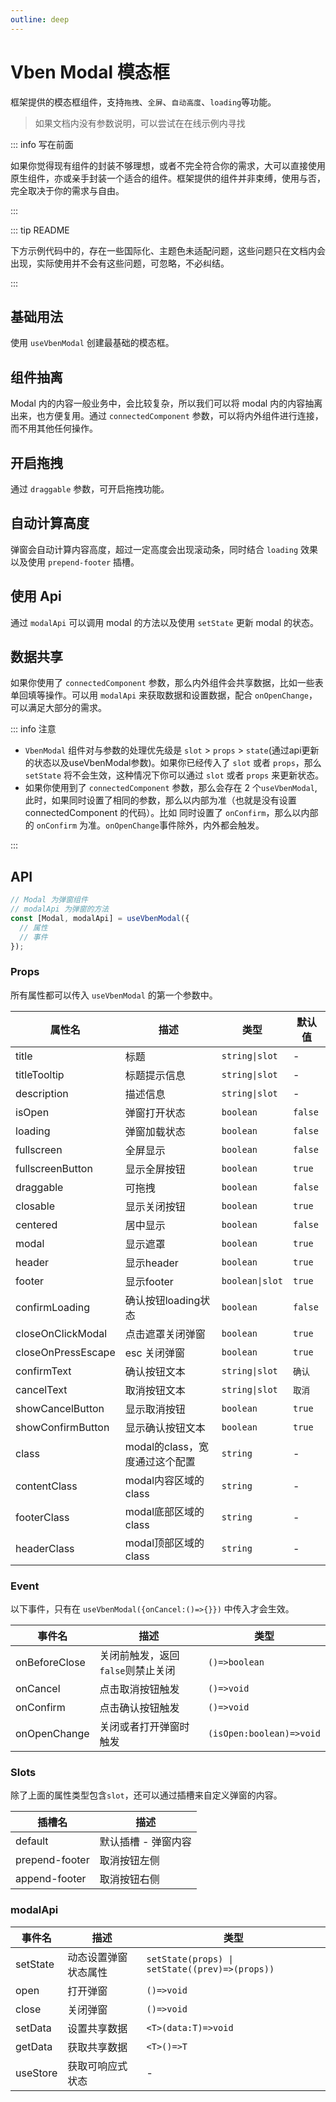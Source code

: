 ```yaml
---
outline: deep
---
```


# Vben Modal 模态框

框架提供的模态框组件，支持`拖拽`、`全屏`、`自动高度`、`loading`等功能。

> 如果文档内没有参数说明，可以尝试在在线示例内寻找

::: info 写在前面

如果你觉得现有组件的封装不够理想，或者不完全符合你的需求，大可以直接使用原生组件，亦或亲手封装一个适合的组件。框架提供的组件并非束缚，使用与否，完全取决于你的需求与自由。

:::

::: tip README

下方示例代码中的，存在一些国际化、主题色未适配问题，这些问题只在文档内会出现，实际使用并不会有这些问题，可忽略，不必纠结。

:::

## 基础用法

使用 `useVbenModal` 创建最基础的模态框。

<DemoPreview dir="demos/vben-modal/basic" />

## 组件抽离

Modal 内的内容一般业务中，会比较复杂，所以我们可以将 modal 内的内容抽离出来，也方便复用。通过 `connectedComponent` 参数，可以将内外组件进行连接，而不用其他任何操作。

<DemoPreview dir="demos/vben-modal/extra" />

## 开启拖拽

通过 `draggable` 参数，可开启拖拽功能。

<DemoPreview dir="demos/vben-modal/draggable" />

## 自动计算高度

弹窗会自动计算内容高度，超过一定高度会出现滚动条，同时结合 `loading` 效果以及使用 `prepend-footer` 插槽。

<DemoPreview dir="demos/vben-modal/auto-height" />

## 使用 Api

通过 `modalApi` 可以调用 modal 的方法以及使用 `setState` 更新 modal 的状态。

<DemoPreview dir="demos/vben-modal/dynamic" />

## 数据共享

如果你使用了 `connectedComponent` 参数，那么内外组件会共享数据，比如一些表单回填等操作。可以用 `modalApi` 来获取数据和设置数据，配合 `onOpenChange`，可以满足大部分的需求。

<DemoPreview dir="demos/vben-modal/shared-data" />

::: info 注意

- `VbenModal` 组件对与参数的处理优先级是 `slot` > `props` > `state`(通过api更新的状态以及useVbenModal参数)。如果你已经传入了 `slot` 或者 `props`，那么 `setState` 将不会生效，这种情况下你可以通过 `slot` 或者 `props` 来更新状态。
- 如果你使用到了 `connectedComponent` 参数，那么会存在 2 个`useVbenModal`, 此时，如果同时设置了相同的参数，那么以内部为准（也就是没有设置 connectedComponent 的代码）。比如 同时设置了 `onConfirm`，那么以内部的 `onConfirm` 为准。`onOpenChange`事件除外，内外都会触发。

:::

## API

```ts
// Modal 为弹窗组件
// modalApi 为弹窗的方法
const [Modal, modalApi] = useVbenModal({
  // 属性
  // 事件
});
```

### Props

所有属性都可以传入 `useVbenModal` 的第一个参数中。

| 属性名 | 描述 | 类型 | 默认值 |
| --- | --- | --- | --- |
| title | 标题 | `string\|slot` | - |
| titleTooltip | 标题提示信息 | `string\|slot` | - |
| description | 描述信息 | `string\|slot` | - |
| isOpen | 弹窗打开状态 | `boolean` | `false` |
| loading | 弹窗加载状态 | `boolean` | `false` |
| fullscreen | 全屏显示 | `boolean` | `false` |
| fullscreenButton | 显示全屏按钮 | `boolean` | `true` |
| draggable | 可拖拽 | `boolean` | `false` |
| closable | 显示关闭按钮 | `boolean` | `true` |
| centered | 居中显示 | `boolean` | `false` |
| modal | 显示遮罩 | `boolean` | `true` |
| header | 显示header | `boolean` | `true` |
| footer | 显示footer | `boolean\|slot` | `true` |
| confirmLoading | 确认按钮loading状态 | `boolean` | `false` |
| closeOnClickModal | 点击遮罩关闭弹窗 | `boolean` | `true` |
| closeOnPressEscape | esc 关闭弹窗 | `boolean` | `true` |
| confirmText | 确认按钮文本 | `string\|slot` | `确认` |
| cancelText | 取消按钮文本 | `string\|slot` | `取消` |
| showCancelButton | 显示取消按钮 | `boolean` | `true` |
| showConfirmButton | 显示确认按钮文本 | `boolean` | `true` |
| class | modal的class，宽度通过这个配置 | `string` | - |
| contentClass | modal内容区域的class | `string` | - |
| footerClass | modal底部区域的class | `string` | - |
| headerClass | modal顶部区域的class | `string` | - |

### Event

以下事件，只有在 `useVbenModal({onCancel:()=>{}})` 中传入才会生效。

| 事件名 | 描述 | 类型 |
| --- | --- | --- |
| onBeforeClose | 关闭前触发，返回 `false`则禁止关闭 | `()=>boolean` |
| onCancel | 点击取消按钮触发 | `()=>void` |
| onConfirm | 点击确认按钮触发 | `()=>void` |
| onOpenChange | 关闭或者打开弹窗时触发 | `(isOpen:boolean)=>void` |

### Slots

除了上面的属性类型包含`slot`，还可以通过插槽来自定义弹窗的内容。

| 插槽名         | 描述                |
| -------------- | ------------------- |
| default        | 默认插槽 - 弹窗内容 |
| prepend-footer | 取消按钮左侧        |
| append-footer  | 取消按钮右侧        |

### modalApi

| 事件名 | 描述 | 类型 |
| --- | --- | --- |
| setState | 动态设置弹窗状态属性 | `setState(props) \| setState((prev)=>(props))` |
| open | 打开弹窗 | `()=>void` |
| close | 关闭弹窗 | `()=>void` |
| setData | 设置共享数据 | `<T>(data:T)=>void` |
| getData | 获取共享数据 | `<T>()=>T` |
| useStore | 获取可响应式状态 | - |
